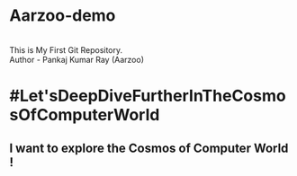 # Aarzoo-demo
<br>
This is My First Git Repository.
<br>
Author - Pankaj Kumar Ray (Aarzoo)
<h1>#Let'sDeepDiveFurtherInTheCosmosOfComputerWorld</h1>
<h2>I want to explore the Cosmos of Computer World !</h2>
